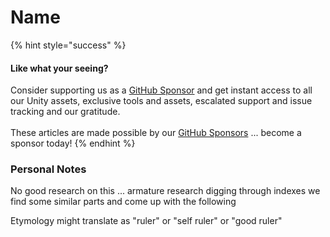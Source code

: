 # Name

{% hint style="success" %}
#### Like what your seeing?

Consider supporting us as a [GitHub Sponsor](../../../../../../../where-to-buy/become-a-sponsor.md) and get instant access to all our Unity assets, exclusive tools and assets, escalated support and issue tracking and our gratitude.\
\
These articles are made possible by our [GitHub Sponsors](https://github.com/sponsors/heathen-engineering) ... become a sponsor today!
{% endhint %}

### Personal Notes

No good research on this ... armature research digging through indexes we find some similar parts and come up with the following

Etymology might translate as "ruler" or "self ruler" or "good ruler"

